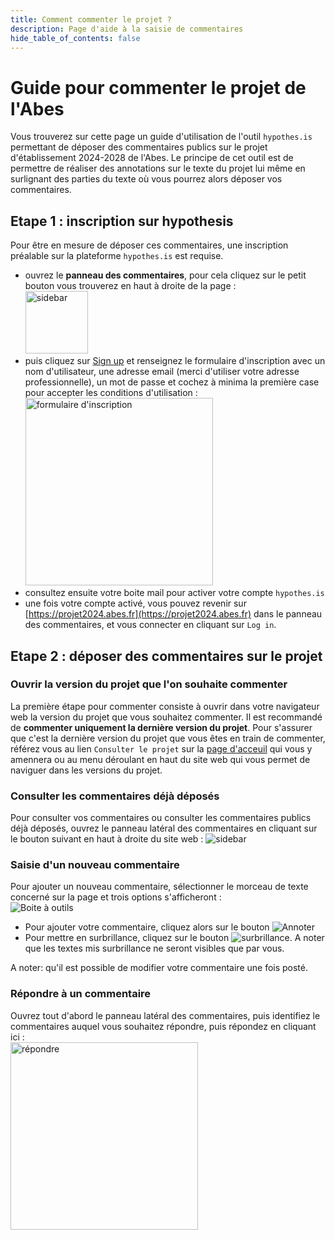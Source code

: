 ```yaml
---
title: Comment commenter le projet ?
description: Page d'aide à la saisie de commentaires
hide_table_of_contents: false
---
```


# Guide pour commenter le projet de l'Abes

Vous trouverez sur cette page un guide d'utilisation de l'outil `hypothes.is` permettant de déposer des commentaires publics sur le projet d'établissement 2024-2028 de l'Abes. Le principe de cet outil est de permettre de réaliser des annotations sur le texte du projet lui même en surlignant des parties du texte où vous pourrez alors déposer vos commentaires.

## Etape 1 : inscription sur hypothesis

Pour être en mesure de déposer ces commentaires, une inscription préalable sur la plateforme `hypothes.is` est requise. 

- ouvrez le **panneau des commentaires**, pour cela cliquez sur le petit bouton vous trouverez en haut à droite de la page : <br/><img src="/img/sidebar.png" alt="sidebar" width="100px" />
- puis cliquez sur [Sign up](https://hypothes.is/signup) et renseignez le formulaire d'inscription avec un nom d'utilisateur, une adresse email (merci d'utiliser votre adresse professionnelle), un mot de passe et cochez à minima la première case pour accepter les conditions d'utilisation : <br/><img src="/img/signup.png" alt="formulaire d'inscription" width="300px" />
- consultez ensuite votre boite mail pour activer votre compte `hypothes.is`
- une fois votre compte activé, vous pouvez revenir sur [https://projet2024.abes.fr](https://projet2024.abes.fr) dans le panneau des commentaires, et vous connecter en cliquant sur `Log in`.

## Etape 2 : déposer des commentaires sur le projet

### Ouvrir la version du projet que l'on souhaite commenter

La première étape pour commenter consiste à ouvrir dans votre navigateur web la version du projet que vous souhaitez commenter. Il est recommandé de **commenter uniquement la dernière version du projet**. Pour s'assurer que c'est la dernière version du projet que vous êtes en train de commenter, référez vous au lien `Consulter le projet` sur la [page d'acceuil](/) qui vous y amennera ou au menu déroulant en haut du site web qui vous permet de naviguer dans les versions du projet.

### Consulter les commentaires déjà déposés

Pour consulter vos commentaires ou consulter les commentaires publics déjà déposés, ouvrez le panneau latéral des commentaires en cliquant sur le bouton suivant en haut à droite du site web :
<img src="/img/sidebar.png" alt="sidebar" />

### Saisie d'un nouveau commentaire

Pour ajouter un nouveau commentaire, sélectionner le morceau de texte concerné sur la page et trois options s'afficheront :  
![Boite à outils](/img/toolbox.png)

- Pour ajouter votre commentaire, cliquez alors sur le bouton ![Annoter](/img/annotate.png)
- Pour mettre en surbrillance, cliquez sur le bouton ![surbrillance](/img/highlight.png). A noter que les textes mis surbrillance ne seront visibles que par vous.

A noter: qu'il est possible de modifier votre commentaire une fois posté.

### Répondre à un commentaire

Ouvrez tout d'abord le panneau latéral des commentaires, puis identifiez le commentaires auquel vous souhaitez répondre, puis répondez en cliquant ici :  
<img src="/img/reply.png" alt="répondre" width="300px" />

